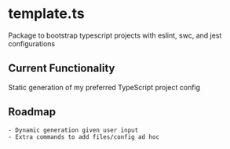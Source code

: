 # template.ts
Package to bootstrap typescript projects with eslint, swc, and jest configurations

## Current Functionality
Static generation of my preferred TypeScript project config

## Roadmap
    - Dynamic generation given user input
    - Extra commands to add files/config ad hoc
